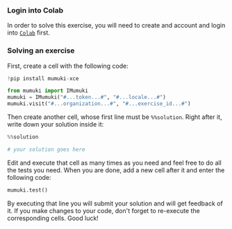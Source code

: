### Login into Colab

In order to solve this exercise, you will need to create and account and login into [`Colab`](https://colab.research.google.com/) first.

### Solving an exercise

First, create a cell with the following code:

```python
!pip install mumuki-xce

from mumuki import IMumuki
mumuki = IMumuki("#...token...#", "#...locale...#")
mumuki.visit("#...organization...#", "#...exercise_id...#")
```

Then create another cell, whose first line must be `%%solution`. Right after it, write down your solution inside it:

```python
%%solution

# your solution goes here
```

Edit and execute that cell as many times as you need and feel free to do all the tests you need. When you are done, add a new cell after it and enter the following code:

```python
mumuki.test()
```

By executing that line you will submit your solution and will get feedback of it. If you make changes to your code, don't forget to re-execute the corresponding cells. Good luck!